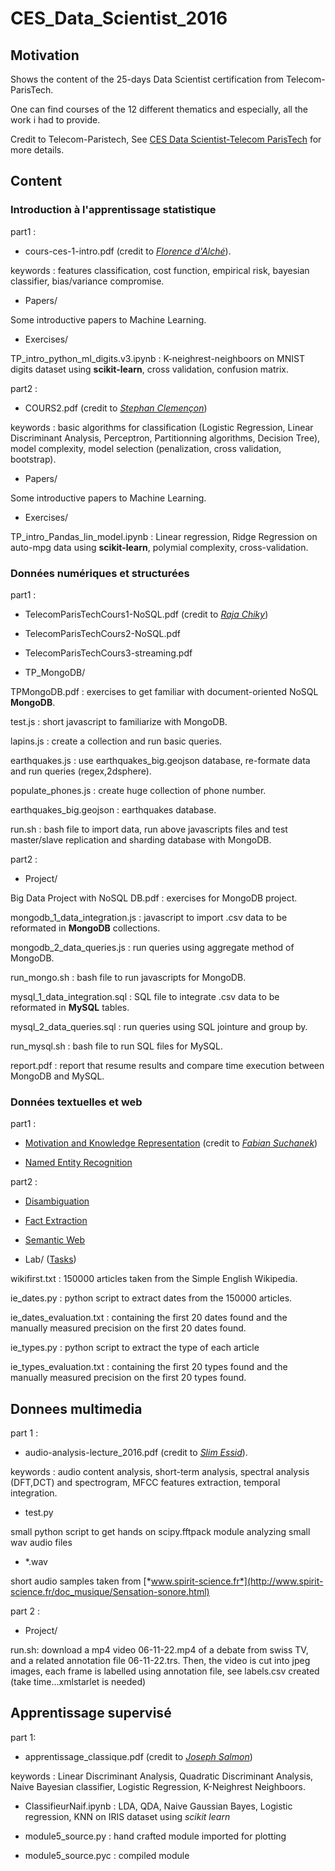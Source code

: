 # CES_Data_Scientist_2016


## Motivation
Shows the content of the 25-days Data Scientist certification from Telecom-ParisTech.

One can find courses of the 12 different thematics and especially, all the work i had to provide.

Credit to Telecom-Paristech, See [CES Data Scientist-Telecom ParisTech](https://telecom-paristech.fr/fileadmin/documents/pdf/formation_continue/CES/Data-Scientist.pdf) for more details.

## Content

### Introduction à l'apprentissage statistique

part1 :
 * cours-ces-1-intro.pdf (credit to [*Florence d'Alché*](http://perso.telecom-paristech.fr/~fdalche/Site/index.html)).

keywords : features classification, cost function, empirical risk, bayesian classifier, bias/variance compromise.
 * Papers/

Some introductive papers to Machine Learning.

 * Exercises/ 

TP_intro_python_ml_digits.v3.ipynb : K-neighrest-neighboors on MNIST digits dataset using **scikit-learn**, cross validation, confusion matrix.

part2 :
 * COURS2.pdf (credit to [*Stephan Clemençon*](http://perso.telecom-paristech.fr/~clemenco/Home.html))

keywords : basic algorithms for classification (Logistic Regression, Linear Discriminant Analysis, Perceptron, Partitionning algorithms, Decision Tree), model complexity, model selection (penalization, cross validation, bootstrap).
 * Papers/

Some introductive papers to Machine Learning.

 * Exercises/

TP_intro_Pandas_lin_model.ipynb : Linear regression, Ridge Regression on auto-mpg data using **scikit-learn**, polymial complexity, cross-validation.

### Données numériques et structurées

part1 :
 * TelecomParisTechCours1-NoSQL.pdf (credit to [*Raja Chiky*](http://perso.isep.fr/rchiky/nosql/))

 * TelecomParisTechCours2-NoSQL.pdf

 * TelecomParisTechCours3-streaming.pdf

 * TP_MongoDB/

TPMongoDB.pdf : exercises to get familiar with document-oriented NoSQL **MongoDB**.

test.js : short javascript to familiarize with MongoDB.

lapins.js : create a collection and run basic queries.

earthquakes.js : use earthquakes_big.geojson database, re-formate data and run queries (regex,2dsphere).

populate_phones.js : create huge collection of phone number.

earthquakes_big.geojson : earthquakes database.

run.sh : bash file to import data, run above javascripts files and test master/slave replication and sharding database with MongoDB.

part2 :
 * Project/

Big Data Project with NoSQL DB.pdf : exercises for MongoDB project.

mongodb_1_data_integration.js : javascript to import .csv data to be reformated in **MongoDB** collections.

mongodb_2_data_queries.js : run queries using aggregate method of MongoDB.

run_mongo.sh : bash file to run javascripts for MongoDB.

mysql_1_data_integration.sql : SQL file to integrate .csv data to be reformated in **MySQL** tables.

mysql_2_data_queries.sql : run queries using SQL jointure and group by.

run_mysql.sh : bash file to run SQL files for MySQL.

report.pdf : report that resume results and compare time execution between MongoDB and MySQL.

### Données textuelles et web

part1 :

 * [Motivation and Knowledge Representation](https://suchanek.name/work/teaching/ces2016/01_motknow/0.svg) (credit to [*Fabian Suchanek*](https://suchanek.name/))

 * [Named Entity Recognition](https://suchanek.name/work/teaching/athens2015/03_ner/0.svg)

part2 :

 * [Disambiguation](https://suchanek.name/work/teaching/athens2015/05_disambiguation/0.svg)

 * [Fact Extraction](https://suchanek.name/work/teaching/athens2015/07_unstructured/0.svg)
	
 * [Semantic Web](https://suchanek.name/work/teaching/athens2015/10_semanticWeb/0.svg)

 * Lab/ ([Tasks](https://suchanek.name/work/teaching/ces2016/lab/index.html))

wikifirst.txt : 150000 articles taken from the Simple English Wikipedia.

ie_dates.py : python script to extract dates from the 150000 articles.

ie_dates_evaluation.txt : containing the first 20 dates found and the manually measured precision on the first 20 dates found.

ie_types.py : python script to extract the type of each article

ie_types_evaluation.txt : containing the first 20 types found and the manually measured precision on the first 20 types found.

## Donnees multimedia

part 1 :

 * audio-analysis-lecture_2016.pdf (credit to [*Slim Essid*](http://perso.telecom-paristech.fr/~essid/)).

keywords : audio content analysis, short-term analysis, spectral analysis (DFT,DCT) and spectrogram, MFCC features extraction, temporal integration.

 * test.py 

small python script to get hands on scipy.fftpack module analyzing small wav audio files

 * *.wav
	
short audio samples taken from [*www.spirit-science.fr*](http://www.spirit-science.fr/doc_musique/Sensation-sonore.html)

part 2 :

 * Project/

run.sh: download a mp4 video 06-11-22.mp4 of a debate from swiss TV, and a related annotation file 06-11-22.trs. Then, the video is cut into jpeg images, each frame is labelled using annotation file, see labels.csv created (take time...xmlstarlet is needed)
 
## Apprentissage supervisé

part 1:

 * apprentissage_classique.pdf (credit to [*Joseph Salmon*](http://www.josephsalmon.eu/))

keywords : Linear Discriminant Analysis, Quadratic Discriminant Analysis, Naive Bayesian classifier, Logistic Regression, K-Neighrest Neighboors.

 * ClassifieurNaif.ipynb : LDA, QDA, Naive Gaussian Bayes, Logistic regression, KNN on IRIS dataset using *scikit learn*

 * module5_source.py : hand crafted module imported for plotting

 * module5_source.pyc : compiled module

